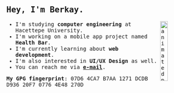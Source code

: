 <samp>
  <h2>Hey, I'm Berkay.</h2>
  <img
    src="https://github.com/berkaayildiz/berkaayildiz/assets/37070272/0a296368-5a48-4099-9f7a-ca6265b9fb3c"
    width="20%"
    alt="animated profile picture gif"
    align="right"
  />
  <p>
    <ul>
      <li>I'm studying <strong>computer engineering</strong> at Hacettepe University.</li>
      <li>I'm working on a mobile app project named <strong>Health Bar</strong>.</li>
      <li>I'm currently learning about <strong>web development</strong>.</li>
      <li>I'm also interested in <strong>UI/UX Design</strong> as well.</li>
      <li>You can reach me via <strong><a href="mailto:dev@berkaayildiz.com">e-mail</a></strong>.</li>
    </ul>
  </p>
  <strong>My GPG fingerprint</strong>: 07D6 4CA7 B7AA 1271 DCDB  D936 20F7 0776 4E48 270D
</samp>
